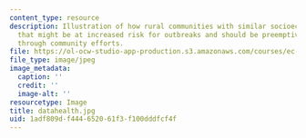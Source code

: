 ```yaml
---
content_type: resource
description: Illustration of how rural communities with similar socioeconomic characteristics
  that might be at increased risk for outbreaks and should be preemptively targeted
  through community efforts.
file: https://ol-ocw-studio-app-production.s3.amazonaws.com/courses/ec-715-d-lab-disseminating-innovations-for-the-common-good-spring-2007/1adf809df444652061f3f100dddfcf4f_datahealth.jpg
file_type: image/jpeg
image_metadata:
  caption: ''
  credit: ''
  image-alt: ''
resourcetype: Image
title: datahealth.jpg
uid: 1adf809d-f444-6520-61f3-f100dddfcf4f
---
```

